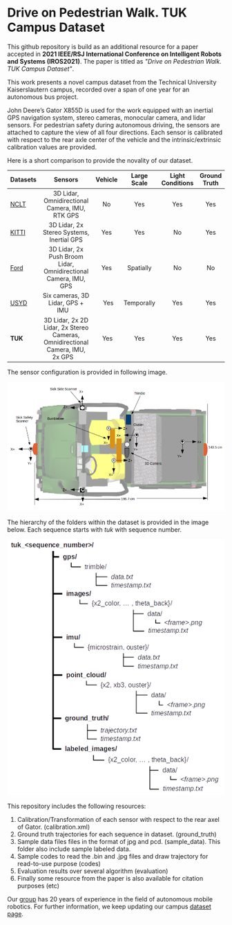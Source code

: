 # Drive on Pedestrian Walk. TUK Campus Dataset

This github repository is build as an additional resource for a paper accepted in **2021 IEEE/RSJ International Conference on Intelligent Robots and Systems (IROS2021)**. The paper is titled as *"Drive on Pedestrian Walk. TUK Campus Dataset"*.

This work presents a novel campus dataset from the Technical University Kaiserslautern campus, recorded over a span of one year for an autonomous bus project.

John Deere’s Gator X855D is used for the work equipped with an inertial GPS navigation system, stereo cameras, monocular camera, and lidar sensors. For pedestrian safety during autonomous driving, the sensors are attached to capture the view of all four directions. Each sensor is calibrated with respect to the rear axle center of the vehicle and the intrinsic/extrinsic calibration values are provided.

Here is a short comparison to provide the novality of our dataset.

| Datasets        | Sensors           | Vehicle |  Large Scale |  Light Conditions |  Ground Truth |
| ------------- |:-------------------:|:-------:|:------------:|:-----------------:|:-------------:|
| [NCLT]()      | 3D Lidar, Omnidirectional Camera, IMU, RTK GPS | No | Yes | Yes | Yes |
| [KITTI]()     | 3D Lidar, 2x Stereo Systems, Inertial GPS      |   Yes | Yes | No | Yes |
| [Ford]()      | 3D Lidar, 2x Push Broom Lidar, Omnidirectional Camera, IMU, GPS     |  Yes | Spatially | No | No |
| [USYD]()      | Six cameras, 3D Lidar, GPS + IMU      |   Yes | Temporally | Yes | Yes |
| **TUK**       | 3D Lidar, 2x 2D Lidar, 2x Stereo Cameras, Omnidirectional Camera, IMU, 2x GPS     |  Yes | Yes | Yes | Yes |


The sensor configuration is provided in following image.

![alt text](https://github.com/HannanEjazKeen/TUKCampusDataset/blob/main/etc/sensor_configuration.png)


The hierarchy of the folders within the dataset is provided in the image below. Each sequence starts with *tuk* with sequence number.

![alt text](https://github.com/HannanEjazKeen/TUKCampusDataset/blob/main/etc/dataset_hierarchy.png)

This repository includes the following resources:

1. Calibration/Transformation of each sensor with respect to the rear axel of Gator. (calibration.xml)
2. Ground truth trajectories for each sequence in dataset. (ground_truth)
3. Sample data files files in the format of jpg and pcd. (sample_data). This folder also include sample labeled data.
4. Sample codes to read the .bin and .jpg files and draw trajectory for read-to-use purpose (codes)
5. Evaluation results over several algorithm (evaluation)
6. Finally some resource from the paper is also available for citation purposes (etc)

Our [group](https://agrosy.informatik.uni-kl.de/en/) has 20 years of experience in the field of autonomous mobile robotics. For further information, we keep updating our campus [dataset page](https://agrosy.informatik.uni-kl.de/en/research/data-sets/tuk-campus).

